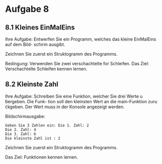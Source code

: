 # Aufgabe 8
## 8.1 Kleines EinMalEins

Ihre Aufgabe: Entwerfen Sie ein Programm, welches das kleine EinMalEins auf dem Bild- schirm ausgibt.

Zeichnen Sie zuerst ein Struktogramm des Programms.

Bedingung: Verwenden Sie zwei verschachtelte for Schleifen. Das Ziel: Verschachtelte Schleifen kennen lernen.

## 8.2 Kleinste Zahl
Ihre Aufgabe: Schreiben Sie eine Funktion, welcher Sie drei Werte u ̈bergeben. Die Funk- tion soll den kleinsten Wert an die main-Funktion zuru ̈ckgeben. Der Wert muss in der Konsole angezeigt werden.

Bildschirmausgabe:

    Geben Sie 3 Zahlen ein: Die 1. Zahl: 2
    Die 2. Zahl: 4
    Die 3. Zahl: 6
    Die kleinste Zahl ist : 2

Zeichnen Sie zuerst ein Struktogramm des Programms.

Das Ziel: Funktionen kennen lernen.